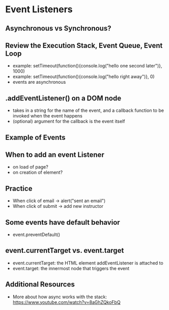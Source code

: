 # Event Listeners

## Asynchronous vs Synchronous?

## Review the Execution Stack, Event Queue, Event Loop
- example: setTimeout(function(){console.log("hello one second later")}, 1000)
- example: setTimeout(function(){console.log("hello right away")}, 0)
- events are asynchronous

## .addEventListener() on a DOM node
- takes in a string for the name of the event, and a callback function to be invoked when the event happens
- (optional) argument for the callback is the event itself

## Example of Events


## When to add an event Listener
- on load of page?
- on creation of element?

## Practice
- When click of email -> alert("sent an email")
- When click of submit -> add new instructor

## Some events have default behavior
- event.preventDefault()

## event.currentTarget vs. event.target
- event.currentTarget: the HTML element addEventListener is attached to
- event.target: the innermost node that triggers the event

## Additional Resources
- More about how async works with the stack: https://www.youtube.com/watch?v=8aGhZQkoFbQ
